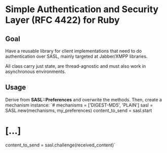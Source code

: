 Simple Authentication and Security Layer (RFC 4422) for Ruby
============================================================

Goal
----

Have a reusable library for client implementations that need to do
authentication over SASL, mainly targeted at Jabber/XMPP libraries.

All class carry just state, are thread-agnostic and must also work in
asynchronous environments.

Usage
-----

Derive from **SASL::Preferences** and overwrite the methods. Then,
create a mechanism instance:
`# mechanisms = ['DIGEST-MD5', 'PLAIN']
sasl = SASL.new(mechanisms, my_preferences)
content_to_send = sasl.start
# [...]
content_to_send = sasl.challenge(received_content)`
